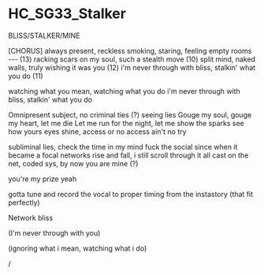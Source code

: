 # HC_SG33_Stalker

BLISS/STALKER/MINE

[CHORUS]
always present, reckless smoking, staring, feeling empty rooms --- (13)
racking scars on my soul, such a stealth move (10)
split mind, naked walls, truly wishing it was you (12)
i'm never through with bliss, stalkin' what you do (11)

watching what you mean, watching what you do 
i'm never through with bliss, stalkin' what you do

Omnipresent subject, no criminal ties (?) seeing lies
Gouge my soul, gouge my heart, let me die
Let me run for the night, let me show the sparks
see how yours eyes shine, access or no access ain't no try

subliminal lies, check the time in my mind
fuck the social since when it became a focal
networks rise and fall, i still scroll through it all
cast on the net, coded sys, by now you are mine (?)

you're my prize yeah

gotta tune and record the vocal to proper timing from the instastory (that fit perfectly)

Network bliss

(I'm never through with you)

(ignoring what i mean, watching what i do)

/
